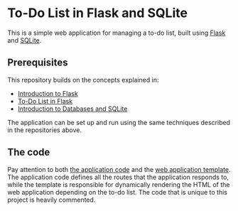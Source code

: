 # To-Do List in Flask and SQLite

This is a simple web application for managing a to-do list, built using
[Flask](https://flask.palletsprojects.com/) and
[SQLite](https://www.sqlite.org/).

## Prerequisites

This repository builds on the concepts explained in:

- [Introduction to Flask](https://github.com/francescomari/flask-introduction)
- [To-Do List in Flask](https://github.com/francescomari/flask-todo)
- [Introduction to Databases and SQLite](https://github.com/francescomari/sqlite-todo)

The application can be set up and run using the same techniques described in the
repositories above.

## The code

Pay attention to both [the application code](app.py) and the [web application
template](templates/index.html). The application code defines all the routes
that the application responds to, while the template is responsible for
dynamically rendering the HTML of the web application depending on the to-do
list. The code that is unique to this project is heavily commented.
